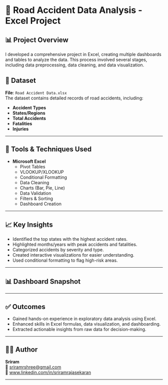 # 🚧 Road Accident Data Analysis - Excel Project

## 📊 Project Overview

I developed a comprehensive project in Excel, creating multiple dashboards and tables to analyze the data. This process involved several stages, including data preprocessing, data cleaning, and data visualization.


## 📁 Dataset

**File**: `Road Accident Data.xlsx`  
The dataset contains detailed records of road accidents, including:
- **Accident Types**
- **States/Regions**
- **Total Accidents**
- **Fatalities**
- **Injuries**

---

## 🔧 Tools & Techniques Used

- **Microsoft Excel**
  - Pivot Tables
  - VLOOKUP/XLOOKUP
  - Conditional Formatting
  - Data Cleaning
  - Charts (Bar, Pie, Line)
  - Data Validation
  - Filters & Sorting
  - Dashboard Creation

---

## 📈 Key Insights

- Identified the top states with the highest accident rates.
- Highlighted months/years with peak accidents and fatalities.
- Categorized accidents by severity and type.
- Created interactive visualizations for easier understanding.
- Used conditional formatting to flag high-risk areas.

---

## 📊 Dashboard Snapshot






---

## ✅ Outcomes

- Gained hands-on experience in exploratory data analysis using Excel.
- Enhanced skills in Excel formulas, data visualization, and dashboarding.
- Extracted actionable insights from raw data for decision-making.

---

## 🧑‍💻 Author

**Sriram**   
📧 sriramrshree@gmail.com  
💼  www.linkedin.com/in/sriramrajasekaran

---


